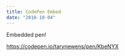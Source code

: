 ```yaml
---
title: CodePen Embed
date: "2018-10-04"
---
```


Embedded pen!

https://codepen.io/tarynewens/pen/KbeNYX
